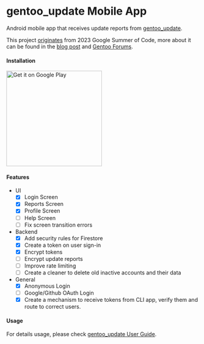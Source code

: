 # gentoo_update Mobile App

Android mobile app that receives update reports from [gentoo_update](https://github.com/Lab-Brat/gentoo_update).  

This project 
[originates](https://wiki.gentoo.org/wiki/Google_Summer_of_Code/2023/Ideas/Automated_Gentoo_system_updater) 
from 2023 Google Summer of Code, more about it can be found in the 
[blog post](https://labbrat.net/blog/gsoc2023/gentoo_update_intro/) and 
[Gentoo Forums](https://forums.gentoo.org/viewtopic-p-8793827.html#8793827).  

#### Installation
<a href='https://play.google.com/store/apps/details?id=net.labbrat.gentoo_update'><img alt='Get it on Google Play' src='https://play.google.com/intl/en_us/badges/images/generic/en_badge_web_generic.png' width="250"/></a>

#### Features
- UI
  - [x] Login Screen
  - [x] Reports Screen
  - [x] Profile Screen
  - [ ] Help Screen
  - [ ] Fix screen transition errors
- Backend
  - [x] Add security rules for Firestore
  - [x] Create a token on user sign-in
  - [x] Encrypt tokens
  - [ ] Encrypt update reports
  - [ ] Improve rate limiting
  - [ ] Create a cleaner to delete old inactive accounts and their data
- General
  - [x] Anonymous Login
  - [ ] Google/Github OAuth Login
  - [x] Create a mechanism to receive tokens from CLI app, verify them and route to correct users.

#### Usage
For details usage, please check [gentoo_update User Guide](https://blogs.gentoo.org/gsoc/2023/08/27/gentoo_update-user-guide/).

